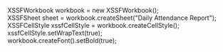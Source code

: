 
XSSFWorkbook workbook = new XSSFWorkbook();  
XSSFSheet sheet = workbook.createSheet("Daily Attendance Report");  
XSSFCellStyle xssfCellStyle = workbook.createCellStyle();  
xssfCellStyle.setWrapText(true);  
workbook.createFont().setBold(true);
